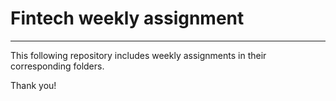 # Fintech weekly assignment
---
This following repository includes weekly assignments in their corresponding folders.

Thank you!
